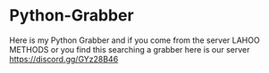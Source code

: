 # Python-Grabber
Here is my Python Grabber and if you come from the server LAHOO METHODS or you find this searching a grabber here is our server https://discord.gg/GYz28B46

